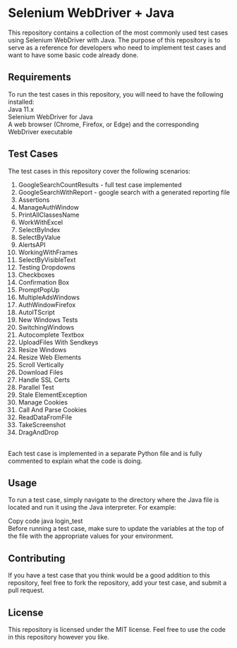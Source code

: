 # Selenium WebDriver + Java
This repository contains a collection of the most commonly used test cases using Selenium WebDriver with Java. The purpose of this repository is to serve as a reference for developers who need to implement test cases and want to have some basic code already done.

## Requirements <br>
To run the test cases in this repository, you will need to have the following installed: <br>
Java 11.x <br>
Selenium WebDriver for Java<br> 
A web browser (Chrome, Firefox, or Edge) and the corresponding WebDriver executable<br>

## Test Cases 
The test cases in this repository cover the following scenarios:<br>
1. GoogleSearchCountResults - full test case implemented <br>
2. GoogleSearchWithReport - google search with a generated reporting file <br>
3. Assertions <br>
4. ManageAuthWindow <br>
5. PrintAllClassesName <br>
6. WorkWithExcel <br>
7. SelectByIndex <br>
8. SelectByValue <br>
9. AlertsAPI <br>
10. WorkingWithFrames <br>
11. SelectByVisibleText <br>
12. Testing Dropdowns <br>
13. Checkboxes <br>
14. Confirmation Box <br>
15. PromptPopUp <br>
16. MultipleAdsWindows <br>
17. AuthWindowFirefox <br>
18. AutolTScript <br>
19. New Windows Tests <br>
20. SwitchingWindows <br>
21. Autocomplete Textbox <br>
22. UploadFiles With Sendkeys <br>
23. Resize Windows <br>
24. Resize Web Elements <br>
25. Scroll Vertically<br>
26. Download Files<br>
27. Handle SSL Certs <br>
28. Parallel Test<br>
29. Stale ElementException<br>
30. Manage Cookies<br>
31. Call And Parse Cookies <br>
32. ReadDataFromFile <br>
33. TakeScreenshot <br>
34. DragAndDrop<br>
<br>
Each test case is implemented in a separate Python file and is fully commented to explain what the code is doing.

## Usage 
To run a test case, simply navigate to the directory where the Java file is located and run it using the Java interpreter. For example:

Copy code 
java login_test <br>
Before running a test case, make sure to update the variables at the top of the file with the appropriate values for your environment.
<br>

## Contributing
If you have a test case that you think would be a good addition to this repository, feel free to fork the repository, add your test case, and submit a pull request.

## License 
This repository is licensed under the MIT license. Feel free to use the code in this repository however you like.
